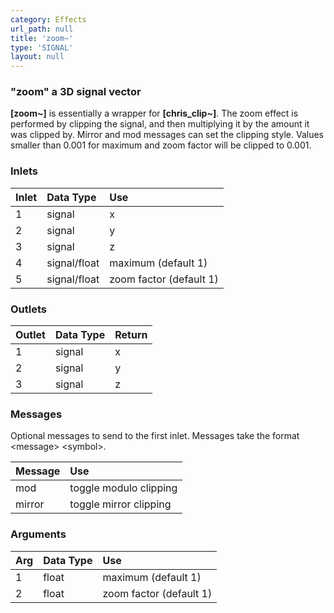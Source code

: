 ```yaml
---
category: Effects
url_path: null
title: 'zoom~'
type: 'SIGNAL'
layout: null
---
```


### "zoom" a 3D signal vector

**[zoom~]** is essentially a wrapper for **[chris_clip~]**. The zoom effect is performed by clipping the signal, and then multiplying it by the amount it was clipped by. Mirror and mod messages can set the clipping style. Values smaller than 0.001 for maximum and zoom factor will be clipped to 0.001.

### Inlets

| Inlet | Data Type    | Use                     |
|:------|:-------------|:------------------------|
| 1     | signal       | x                       |
| 2     | signal       | y                       |
| 3     | signal       | z                       |
| 4     | signal/float | maximum (default 1)     |
| 5     | signal/float | zoom factor (default 1) |

### Outlets

| Outlet | Data Type | Return |
|:-------|:----------|:-------|
| 1      | signal    | x      |
| 2      | signal    | y      |
| 3      | signal    | z      |

### Messages

Optional messages to send to the first inlet. Messages take the format \<message\> \<symbol\>.

| Message | Use                    |
|:--------|:-----------------------|
| mod     | toggle modulo clipping |
| mirror  | toggle mirror clipping |

### Arguments

| Arg | Data Type | Use                     |
|:----|:----------|:------------------------|
| 1   | float     | maximum (default 1)     |
| 2   | float     | zoom factor (default 1) |
